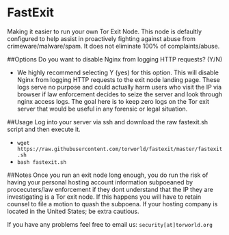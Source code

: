 # FastExit
Making it easier to run your own Tor Exit Node. This node is defaultly configured to help assist in proactively fighting against abuse from crimeware/malware/spam. It does not eliminate 100% of complaints/abuse.

##Options
Do you want to disable Nginx from logging HTTP requests? (Y/N)
- We highly recommend selecting Y (yes) for this option. This will disable Nginx from logging HTTP requests to the exit node landing page. These logs serve no purpose and could actually harm users who visit the IP via browser if law enforcement decides to seize the server and look through nginx access logs. The goal here is to keep zero logs on the Tor exit server that would be useful in any forensic or legal situation.

##Usage
Log into your server via ssh and download the raw fastexit.sh script and then execute it.<br>
- `wget https://raw.githubusercontent.com/torworld/fastexit/master/fastexit.sh`<br>
- `bash fastexit.sh`

##Notes
Once you run an exit node long enough, you do run the risk of having your personal hosting account information subpoeaned by procecuters/law enforcement if they dont understand that the IP they are investigating is a Tor exit node. If this happens you will have to retain counsel to file a motion to quash the subpoena. If your hosting company is located in the United States; be extra cautious. 

If you have any problems feel free to email us: `security[at]torworld.org`
